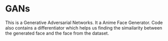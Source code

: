 # GANs
This is a Generative Adversarial Networks.
It a Anime Face Generator.
Code also contains a differentiator which helps us finding the simailarity between the generated face and the face from the dataset.
